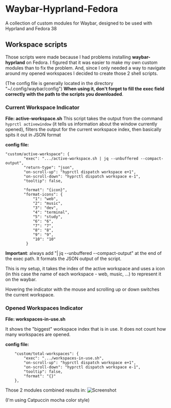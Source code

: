 # Waybar-Hyprland-Fedora
A collection of custom modules for Waybar, designed to be used with Hyprland and Fedora 38

## Workspace scripts

Those scripts were made because I had problems installing **waybar-hyprland** on Fedora.
I figured that it was easier to make my own custom modules than to fix the problem.
And, since I only needed a way to navigate around my opened workspaces I decided to create those 2 shell scripts.

(The config file is generally located in the directory "~/.config/waybar/config")
**When using it, don't forget to fill the exec field correctly with the path to the scripts you downloaded**.

### Current Workspace Indicator

**File: active-workspace.sh**
This script takes the output from the command `hyprctl activewindow` (it tells us information about the window currently opened), filters the output for the current workspace index, then basically spits it out in JSON format

**config file:**
```
"custom/active-workspace": {
        "exec": ".../active-workspace.sh | jq --unbuffered --compact-output",
        "return-type": "json",
        "on-scroll-up": "hyprctl dispatch workspace e+1",
        "on-scroll-down": "hyprctl dispatch workspace e-1",
        "tooltip": false,

		"format": "{icon}",
        "format-icons": {
       		"1": "web",
       		"2": "music",
       		"3": "dev",
       		"4": "terminal",
       		"5": "study",
       		"6": "6",
       		"7": "7",
       		"8": "8",
       		"9": "9",
       		"10": "10"
         }
```

**Important**: always add "| jq --unbuffered --compact-output" at the end of the exec path. It formats the JSON output of the script.

This is my setup, it takes the index of the active workspace and uses a icon (in this case the name of each workspace - web, music, ...) to represent it on the waybar.

Hovering the indicator with the mouse and scrolling up or down switches the current workspace.

### Opened Workspaces Indicator

**File: workspaces-in-use.sh**

It shows the "biggest" workspace index that is in use.
It does not count how many workspaces are opened.

**config file:**
```
    "custom/total-workspaces": {
		"exec": ".../workspaces-in-use.sh",
		"on-scroll-up": "hyprctl dispatch workspace e+1",
        "on-scroll-down": "hyprctl dispatch workspace e-1",
        "tooltip": false,
		"format": "{}"
	},
```

Those 2 modules combined results in:
![Screenshot](../main/screenshot.png)

(I'm using Catpuccin mocha color style)